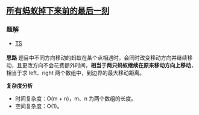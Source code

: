 ## [所有蚂蚁掉下来前的最后一刻](https://leetcode-cn.com/problems/last-moment-before-all-ants-fall-out-of-a-plank/)

### 题解
+ [TS](../../ts/1536/1503.ts)

#### 
**思路**
题目中不同方向移动的蚂蚁在某个点相遇时，会同时改变移动方向并继续移动，且更改方向不会花费额外时间，**相当于两只蚂蚁继续在原来移动方向上移动**，相当于求 left、right 两个数组中，到边界的最大移动距离。

**复杂度分析**
+ 时间复杂度：O(m + n)，m、n 为两个数组的长度。
+ 空间复杂度：O(1)。